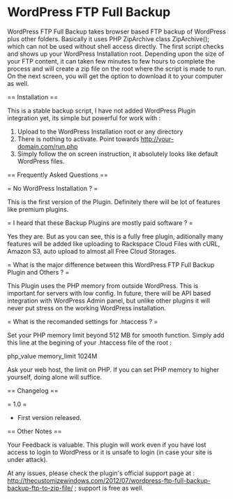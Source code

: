 WordPress FTP Full Backup
=========================

WordPress FTP Full Backup takes browser based FTP backup of WordPress plus other folders. Basically it uses PHP ZipArchive class ZipArchive(); which can not be used without shell access directly. The first script checks and shows up your WordPress Installation root. Depending upon the size of your FTP content, it can taken few minutes to few hours to complete the process and will create a zip file on the root where the script is made to run. On the next screen, you will get the option to download it to your computer as well.

== Installation ==

This is a stable backup script, I have not added WordPress Plugin integration yet, its simple but powerful for work with :


1. Upload to the WordPress Installation root or any directory
2. There is nothing to activate. Point towards http://your-domain.com/run.php
3. Simply follow the on screen instruction, it absolutely looks like default WordPress files. 

== Frequently Asked Questions ==

= No WordPress Installation ? =

This is the first version of the Plugin. Definitely there will be lot of features like premium plugins.

= I heard that these Backup Plugins are mostly paid software ? =

Yes they are. But as you can see, this is a fully free plugin, aditionally many features will be added like uploading to Rackspace Cloud Files with cURL, Amazon S3, auto upload to almost all Free Cloud Storages.

= What is the major difference between this WordPress FTP Full Backup Plugin and Others ? =

This Plugin uses the PHP memory from outside WordPress. This is important for servers with low config. In future, there will be API based integration with WordPress Admin panel, but unlike other plugins it will never put stress on the working WordPress installation.

= What is the recomanded settings for .htaccess ? =

Set your PHP memory limit beyond 512 MB for smooth function. Simply add this line at the begining of your .htaccess file of the root :

php_value memory_limit 1024M

Ask your web host, the limit on PHP. If you can set PHP memory to higher yourself, doing alone will suffice.

== Changelog ==

= 1.0 =

* First version released.

== Other Notes ==

Your Feedback is valuable. This plugin will work even if you have lost access to login to WordPress or it is unsafe to login (in case your site is under attack). 

At any issues, please check the plugin's official support page at : 
http://thecustomizewindows.com/2012/07/wordpress-ftp-full-backup-backup-ftp-to-zip-file/ ; support is free as well.